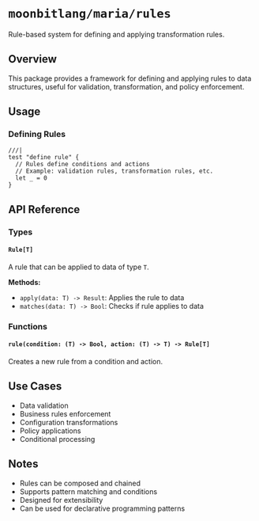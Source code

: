 # `moonbitlang/maria/rules`

Rule-based system for defining and applying transformation rules.

## Overview

This package provides a framework for defining and applying rules to data structures, useful for validation, transformation, and policy enforcement.

## Usage

### Defining Rules

```moonbit
///|
test "define rule" {
  // Rules define conditions and actions
  // Example: validation rules, transformation rules, etc.
  let _ = 0
}
```

## API Reference

### Types

#### `Rule[T]`

A rule that can be applied to data of type `T`.

**Methods:**
- `apply(data: T) -> Result`: Applies the rule to data
- `matches(data: T) -> Bool`: Checks if rule applies to data

### Functions

#### `rule(condition: (T) -> Bool, action: (T) -> T) -> Rule[T]`

Creates a new rule from a condition and action.

## Use Cases

- Data validation
- Business rules enforcement
- Configuration transformations
- Policy applications
- Conditional processing

## Notes

- Rules can be composed and chained
- Supports pattern matching and conditions
- Designed for extensibility
- Can be used for declarative programming patterns
